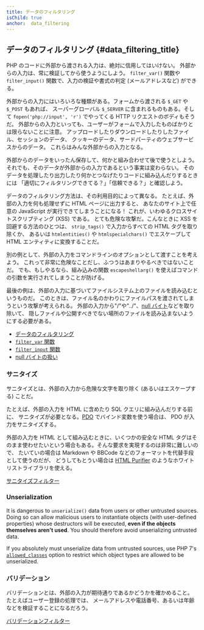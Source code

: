 ```yaml
---
title: データのフィルタリング
isChild: true
anchor:  data_filtering
---
```


## データのフィルタリング {#data_filtering_title}

PHP のコードに外部から渡される入力は、絶対に信用してはいけない。
外部からの入力は、常に検証してから使うようにしよう。
`filter_var()` 関数や `filter_input()` 関数で、入力の検証や書式の判定 (メールアドレスなど)
ができる。

外部からの入力にはいろいろな種類がある。フォームから渡される `$_GET` や `$_POST` もあれば、
スーパーグローバル `$_SERVER` に含まれるものもある。そして
`fopen('php://input', 'r')` でやってくる HTTP リクエストのボディもそうだ。
外部からの入力といっても、ユーザーがフォームで入力したものばかりとは限らないことに注意。
アップロードしたりダウンロードしたりしたファイル、セッションのデータ、
クッキーのデータ、サードパーティのウェブサービスからのデータ。
これらはみんな外部からの入力となる。

外部からのデータをいったん保存して、何かと組み合わせて後で使うとしよう。
それでも、そのデータが外部からの入力であるという事実は変わらない。
そのデータを処理したり出力したり何かとつなげたりコードに組み込んだりするときには
「適切にフィルタリングできてる？」「信頼できる？」と確認しよう。

データのフィルタリング方法は、その利用目的によって異なる。
たとえば、外部の入力を何も処理せずに HTML ページに出力すると、
あなたのサイト上で任意の JavaScript が実行できてしまうことになる！
これが、いわゆるクロスサイトスクリプティング (XSS) である。
とても危険な攻撃だ。こんなときに XSS を回避する方法のひとつは、
`strip_tags()` で入力からすべての HTML タグを取り除くか、
あるいは `htmlentities()` や `htmlspecialchars()` でエスケープして HTML エンティティに変換することだ。

別の例として、外部の入力をコマンドラインのオプションとして渡すことを考えよう。
これって非常に危険なことだし、ふつうはあまりやるべきではないことだ。
でも、もしやるなら、組み込みの関数 `escapeshellarg()`
を使えばコマンドの引数を実行されてしまうことが防げる。

最後の例は、外部の入力に基づいてファイルシステム上のファイルを読み込むというものだ。
このときは、ファイル名のかわりにファイルパスを渡されてしまうという攻撃が考えられる。
外部の入力から"/"や"../"、[null バイト][6]などを取り除いて、
隠しファイルや公開すべきでない場所のファイルを読み込まないようにする必要がある。

* [データのフィルタリング][1]
* [`filter_var` 関数][4]
* [`filter_input` 関数][5]
* [null バイトの扱い][6]

### サニタイズ

サニタイズとは、外部の入力から危険な文字を取り除く (あるいはエスケープする) ことだ。

たとえば、外部の入力を HTML に含めたり SQL クエリに組み込んだりする前に、
サニタイズが必要となる。[PDO](#databases) でバインド変数を使う場合は、
PDO が入力をサニタイズする。

外部の入力を HTML として組み込むときに、いくつかの安全な HTML
タグはそのまま使わせたいという場合もある。そんな要求を実現するのは非常に難しいので、
たいていの場合は Markdown や BBCode などのフォーマットを代替手段として使うのだが、
どうしてもとうい場合は [HTML Purifier][html-purifier]
のようなホワイトリストライブラリを使える。

[サニタイズフィルター][2]

### Unserialization

It is dangerous to `unserialize()` data from users or other untrusted sources.  Doing so can allow malicious users to instantiate objects (with user-defined properties) whose destructors will be executed, **even if the objects themselves aren't used**.  You should therefore avoid unserializing untrusted data.

If you absolutely must unserialize data from untrusted sources, use PHP 7's [`allowed_classes`][unserialize] option to restrict which object types are allowed to be unserialized.

### バリデーション

バリデーションとは、外部の入力が期待通りであるかどうかを確かめること。
たとえばユーザー登録の処理では、
メールアドレスや電話番号、あるいは年齢などを検証することになるだろう。

[バリデーションフィルター][3]


[1]: http://php.net/book.filter
[2]: http://php.net/filter.filters.sanitize
[3]: http://php.net/filter.filters.validate
[4]: http://php.net/function.filter-var
[5]: http://php.net/function.filter-input
[6]: http://php.net/security.filesystem.nullbytes
[html-purifier]: http://htmlpurifier.org/
[unserialize]: https://secure.php.net/manual/en/function.unserialize.php
